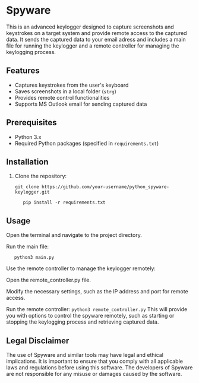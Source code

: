 

# Spyware

This is an advanced keylogger designed to capture screenshots and keystrokes on a target system and provide remote access to the captured data. It sends the captured data to your email adress and includes a main file for running the keylogger and a remote controller for managing the keylogging process.

## Features

- Captures keystrokes from the user's keyboard
- Saves screenshots in a local folder (`strg`)
- Provides remote control functionalities
- Supports MS Outlook email for sending captured data

## Prerequisites

- Python 3.x
- Required Python packages (specified in `requirements.txt`)

## Installation

1. Clone the repository:

     ```shell
     git clone https://github.com/your-username/python_spyware-keylogger.git
     ```
    ```shell
       pip install -r requirements.txt
    ```


## Usage

   Open the terminal and navigate to the project directory.

   Run the main file:
   ```shell
      python3 main.py
   ```
   Use the remote controller to manage the keylogger remotely:

   Open the remote_controller.py file.

   Modify the necessary settings, such as the IP address and port for remote access.

   Run the remote controller:
    ```
       python3 remote_controller.py
    ```
This will provide you with options to control the spyware remotely, such as starting or stopping the keylogging process and retrieving captured data.
      
      
 ## Legal Disclaimer 
 
 
   The use of Spyware and similar tools may have legal and ethical implications. 
   It is important to ensure that you comply with all applicable laws and regulations before using this software. 
   The developers of Spyware are not responsible for any misuse or damages caused by the software.
   
